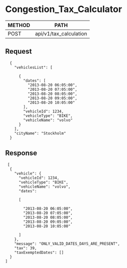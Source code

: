 # Congestion_Tax_Calculator
 

|  METHOD	      | PATH |
| ------------- | ------------- |
| POST  | api/v1/tax_calculation  |

## Request

      {
        "vehiclesList": [

          {
            "dates": [
              "2013-08-20 06:05:00",
              "2013-08-20 07:05:00",
              "2013-08-20 08:05:00",
              "2013-08-20 09:05:00",
              "2013-08-20 10:05:00"
            ],
            "vehicleId": 1234,
            "vehicleType": "BIKE",
            "vehicleName": "volvo"
          }
        ],
        "cityName": "Stockholm"
      }


## Response

     [
      {
        "vehicle": {
          "vehicleId": 1234,
          "vehicleType": "BIKE",
          "vehicleName": "volvo",
          "dates": 

          [

            "2013-08-20 06:05:00",
            "2013-08-20 07:05:00",
            "2013-08-20 08:05:00",
            "2013-08-20 09:05:00",
            "2013-08-20 10:05:00"

          ]
        },
        "message": "ONLY_VALID_DATES_DAYS_ARE_PRESENT",
        "tax": 39,
        "taxExemptedDates": []
      } 
    ]
  
